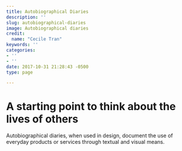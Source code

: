 ```yaml
---
title: Autobiographical Diaries
description: ''
slug: autobiographical-diaries
image: Autobiographical diaries
credit:
  name: "Cecile Tran"
keywords: ''
categories:
- ''
- ''
date: 2017-10-31 21:28:43 -0500
type: page

---
```

# A starting point to think about the lives of others

Autobiographical diaries, when used in design, document the use of everyday products or services through textual and visual means.
